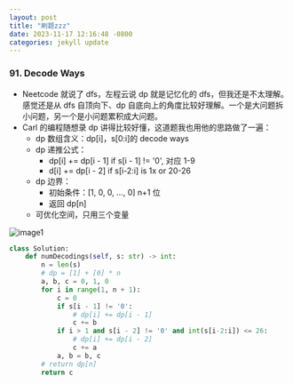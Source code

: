 ```yaml
---
layout: post
title: "刷题zzz"
date: 2023-11-17 12:16:48 -0800
categories: jekyll update
---
```


### 91. Decode Ways

- Neetcode 就说了 dfs，左程云说 dp 就是记忆化的 dfs，但我还是不太理解。感觉还是从 dfs 自顶向下、dp 自底向上的角度比较好理解。一个是大问题拆小问题，另一个是小问题累积成大问题。
- Carl 的编程随想录 dp 讲得比较好懂，这道题我也用他的思路做了一遍：
  - dp 数组含义：dp[i]，s[0:i]的 decode ways
  - dp 递推公式：
    - dp[i] += dp[i - 1] if s[i - 1] != '0', 对应 1-9
    - d[i] += dp[i - 2] if s[i-2:i] is 1x or 20-26
  - dp 边界：
    - 初始条件：[1, 0, 0, ..., 0] n+1 位
    - 返回 dp[n]
  - 可优化空间，只用三个变量

![image1](/giggling-ginger.github.io/docs/assets/IMG_0455.jpg)

```python
class Solution:
    def numDecodings(self, s: str) -> int:
        n = len(s)
        # dp = [1] + [0] * n
        a, b, c = 0, 1, 0
        for i in range(1, n + 1):
            c = 0
            if s[i - 1] != '0':
                # dp[i] += dp[i - 1]
                c += b
            if i > 1 and s[i - 2] != '0' and int(s[i-2:i]) <= 26:
                # dp[i] += dp[i - 2]
                c += a
            a, b = b, c
        # return dp[n]
        return c
```
